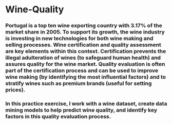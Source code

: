 # Wine-Quality

### Portugal is a top ten wine exporting country with 3.17% of the market share in 2005. To support its growth, the wine industry is investing in new technologies for both wine making and selling processes. Wine certification and quality assessment are key elements within this context. Certification prevents the illegal adulteration of wines (to safeguard human health) and assures quality for the wine market. Quality evaluation is often part of the certification process and can be used to improve wine making (by identifying the most influential factors) and to stratify wines such as premium brands (useful for setting prices).

### In this practice exercise, I work with a wine dataset, create data mining models to help predict wine quality, and identify key factors in this quality evaluation process.
